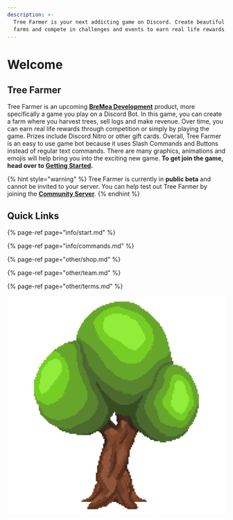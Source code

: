 ```yaml
---
description: >-
  Tree Farmer is your next addicting game on Discord. Create beautiful tree
  farms and compete in challenges and events to earn real life rewards.
---
```


# Welcome

## Tree Farmer

Tree Farmer is an upcoming [**BreMea Development**](https://bremea.com) product, more specifically a game you play on a Discord Bot. In this game, you can create a farm where you harvest trees, sell logs and make revenue. Over time, you can earn real life rewards through competition or simply by playing the game. Prizes include Discord Nitro or other gift cards. Overall, Tree Farmer is an easy to use game bot because it uses Slash Commands and Buttons instead of regular text commands. There are many graphics, animations and emojis will help bring you into the exciting new game. **To get join the game, head over to** [**Getting Started**](info/start.md#starting-a-tree-farm)**.**

{% hint style="warning" %}
Tree Farmer is currently in **public beta** and cannot be invited to your server. You can help test out Tree Farmer by joining the [**Community Server**](https://treefarmer.xyz/discord).
{% endhint %}

## Quick Links

{% page-ref page="info/start.md" %}

{% page-ref page="info/commands.md" %}

{% page-ref page="other/shop.md" %}

{% page-ref page="other/team.md" %}

{% page-ref page="other/terms.md" %}

![](.gitbook/assets/treefarmer.png)

